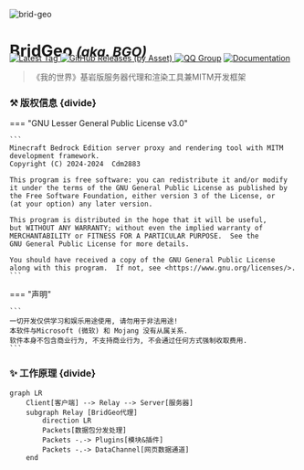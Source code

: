 <!--suppress CssUnusedSymbol -->
<style>
@media screen and (min-width: 76.25em) {
    .md-header--lifted~.md-container .md-sidebar--primary {
        display: none;
    }
    .md-main__inner {
        padding-left: 8em;
        padding-right: 8em;
    }
}
</style>

![brid-geo](https://socialify.git.ci/Cdm2883/brid-geo/image?description=1&font=Jost&forks=1&issues=1&logo=data%3Aimage%2Fpng%3Bbase64%2CiVBORw0KGgoAAAANSUhEUgAAALQAAACWCAYAAAB3qaIPAAAAAXNSR0IArs4c6QAABCxJREFUeJzt3U1rXGUYx%2BGZdrQGRK3iIiTW%2BlaNdaGU2GYhiPgJ%2FBguRN0ILly4y0KRLlyKS0EQBFEE3bipGhRfsNEWsVYLVpv4UiFaWuO2OKdyN%2BckZ%2FLvdS0Pd86cSX485GHmzAwHsAnW19cbDzccG1bONxyWxgY7SlOwTQiaKIImiqCJUvtPG%2F7HJTaAjaPFuQ1vFK3QRBE0UQRNFEETZdT3BRChvCtscb7SRtEKTRRBE0XQRBE0UWwK6UL1FedOXylsYoUmiqCJImiiCJooNoW01vQ2zst4S2mnb2G2QhNF0EQRNFEETRSbQrZSm1cUvX2UK4%2BgiSJoogiaKBO1Kdw%2FO9XpvWknZ9dKc2cfqZ3vj8dfLc09%2Btih0tz0%2BYdLc7%2BunSvN7Z66upfzvfnpT21e7dvw37zp1UgrNFEETRRBE0XQRJmoTSHx2mz6Sz9rhSaKoIkiaKIImigTtSm88E9tz7BzR8ffpHG8Nvbd96dLc1NTt9dOeLY2ds1oZ%2B1xi3%2FNteL5NkHTH67TD5%2BxQhNF0EQRNFEETZSJ2hSS4zI%2BfGbDG0XfU0g8QRNF0EQRNFEmalPY%2BSuFv9fGPn9hsTT3xLNPleZWVt4uzd1Qu2UvRtMm7lKjG30MKzRRBE0UQRNF0EQRNFEETRRBE0XQRBE0UTq%2BOa%2Bd6qeP%2FnXuQul81%2B6q3Ts3N319aW51rfa4f66dL81NutFVtTw%2BWF6dmI6s0EQRNFEETRRBE0XQRBE0UQRNFEETRdBEmah7CqsOPHBrae6boz9u8pU0u%2Fm6XaW56qeFVp1c%2Fbs0t%2BfG2vVtR1ZoogiaKIImiqCJImiiCJoogiaKoIkiaKIMXz78SpsvFL%2Fi3XnfbX1fAhexQhNF0EQRNFEETRRBE0XQRBE0UQRNFEETZXTmzC%2BdnvDUqdp9fDMzsxHnu%2Bm33aW5H06cKM3dsnev87VghSaKoIkiaKIImiiCJoqgiSJoogiaKIImyvD55xbdU9jC3ffv6%2FsSuIgVmiiCJoqgiSJoogiaKIImiqCJImiiCJoo5W%2FKW17%2BqjQ3N7c%2F4nx9WfrwSGlu%2FtCC8zWwQhNF0EQRNFEETRRBE0XQRBE0UQRNFEETxT2FLbmncLJYoYkiaKIImiiCJoqgiSJoogiaKIImiqCJUr6nkHZeWnyx0%2FM9%2BczTnZ6va309Xys0UQRNFEETRdBEsSncItN7Zvq%2BhC3V1%2FO1QhNF0EQRNFEETZTRYDAY%2Fvfg8W%2BPjQ1%2B9MmRXu49PHhgYez67rqjn%2Fv4fl45PXbsncW3Sr%2BXrjdJSx8vjf1e5h%2Bc7%2FQxvvzsi7Fj77%2F73kQ%2FXys0UQRNFEETRdBEGftHezAYDPbdc2%2FT4b4%2BkGbsGo99fbSP6xgsHHyo6XAvm6RBw%2B%2Fljddf6%2FQBtuPztUITRdBEETRRBE2UfwHB4LTs4CObsQAAAABJRU5ErkJggg%3D%3D&name=1&owner=1&pattern=Circuit%20Board&pulls=1&stargazers=1&theme=Auto)
# BridGeo <small>*(aka. BGO)*</small>
<p style="margin-top:-32px"></p>

[
![Latest Tag](https://img.shields.io/github/v/tag/Cdm2883/brid-geo?label=LATEST%20TAG&style=for-the-badge)
![GitHub Releases (by Asset)](https://img.shields.io/github/downloads/Cdm2883/brid-geo/latest/total?style=for-the-badge)
](https://github.com/Cdm2883/brid-geo/releases/latest)
[![QQ Group](https://img.shields.io/badge/QQ_Group-Cdm's_group-0099ff?style=for-the-badge&logo=data%3Aimage%2Fpng%3Bbase64%2CiVBORw0KGgoAAAANSUhEUgAAAGAAAABgCAYAAADimHc4AAAACXBIWXMAACE4AAAhOAFFljFgAAAAAXNSR0IArs4c6QAAAARnQU1BAACxjwv8YQUAAARcSURBVHgB7Z2NUdswFMf%2F6XWAdALEBNAJaiZomQAzQekEJBOUTsAIzQawQekEdicgnUDVO8uHa0icSHqyJb%2Ffnc6Q5GxLT%2B9DlvwECIIgCIIgzJEFJo7WujCHc1PO7HFpiur9rDZla4%2B%2FTXky5XGxWGwhHA81uin3pjxrPx5MKU1ZQhjGNlalw1OZcmuKgvAa3fT4J81PZUoJ4QXTIN91fB703LXBNMDSNsRYVHoCQhglCrIVf8DraCY2FCVdmGjpCSMRXQC6iUh%2BYfzGbxlVCO8Qn3tMp%2FEJ6hA%2FxzJHUQVgKnlrDl8wPRSajpEv1MP09FkhMtF8gKlchWmZnl2cGn9QIxJRTJBuBj8KaRDVFEXRgIR6fwtFRY%2BIALsGJNb7W24RCXYNSLD3t0TRAlYNMI1PIadCmkQJl7lN0BRj%2FkO50hHmEdhMkL35Z6QNuxni1IAC6cOuwZwCSNn8tHwGM5wCOEP60OMTBUZYBGDt%2FznyoAAjXBqQS%2BMTrHURAQyjwAiXABTygdWXcQkgBwfcosAIlwCyWonGGQmJCToMtg4lGnAYyQkgNxSYCC4ALSuRj4JDA0QARxBcADFXFOSA%2BICR4fABCvmRVBRUIj%2FY5gWCT0kmvApiCJbpyaAakPgqiCFYZvhCm6AS%2BcKySiKYAKzzZZ9DHRFq%2FBKBCakBJfIneAcL5oQzdr59gjrjIBqQufPtE9QZhzJBJeZDUGfsLYAZON8%2BQZ1xCA0oMD%2BCdThvJzwj59vnQ4h0OF4aYBqf1v8ozJMbBMDXBAW5iUT5hAD4CiDITSQKpdgp4ImzAOzFFeZNAU98NCCH9f%2B%2BeFsAHwHM2fy0FL4zgE4CsBfNaQW0D16WwFUDCggtBTxwFYDY%2Fxe8TLGrAHJafu7L0g5InThaADMf%2Fe6igCMuGqAg9HG2CC4CGFK3GnmyL6lfPBM0cLE18hXAtz3fKTjiIoCTHZ%2FX5vHsyhz%2FID%2B2dh74x47vl64DspA%2B4MIe96lqqrR1WmG3hjtNU7oI4K0LrTvL0nMUAO1JADsBc4km2WufaALos7Gmp4UE4D1TNDE27R82w%2B4agXARQLdxa%2FSck%2B0lOWlB3V8HZP6%2Fw25%2FcBQ%2BAqjRLFKq3%2FhNsB4yAR7f%2BtDU%2B6b3XY0YUHZZfUD%2Bfc2zE8YYqD11pOjnTjcLE6aFbrYjSR32JK6saSt1%2BktW2NMYc7%2Bkd410Wcd44zNG4laKGL4iLSjyOUUEYgiABii0XUkqU5gU5X2M9b4z%2B3vCndFjjTS4zi59va0QPSuqMW2o8TfIFd3solHpaVJiBN4jErpZSXeF6SbzuDL3SMdNzE1AuccB1NgUAZVIZzxQo3nEsF6knHhEN%2FtDVjpt2DdyYNEAe%2BMr5AHtS3wBJjhyReSQtr7PJVd0xBWG1sgLNqfMZYIUmpFvgWYSv7sN%2BRL7I6Et%2Fq%2Fwtlf%2B4mX7cnTOe9I7t%2BqcY%2Bia6JyvPTcdaSpyI1nABEEQBEEQQvMP82DW%2Bu24kOQAAAAASUVORK5CYII%3D)](https://qm.qq.com/cgi-bin/qm/qr?k=Vcspr10ZnFcPd29hgPUgmxcBPsPni6pC&jump_from=webapi&authKey=uKMeRLS8aWCJwEXlYmkKeg1aBg4xmt/UbdXvEejPDOqCxhIKpqLK8Q+qG4ZFl0Nn)
[![Documentation](https://img.shields.io/badge/Website-Documentation-589342?style=for-the-badge&logo=data%3Aimage%2Fpng%3Bbase64%2CiVBORw0KGgoAAAANSUhEUgAAABgAAAAYCAYAAADgdz34AAAAAXNSR0IArs4c6QAAAHVJREFUSEvl1UEOgCAMRFF6%2F0PXdOGmRn9tM4lEtxDe0ALaEn8mXn9dAHf3KmpmGHAERBBCxgAhLSBS51Le7aQNRPIKMgIqyBjISC5VC3g6xj8E6CLRScIeyIHqu3TO%2B16T5SWSA%2Fv3YL8dvE1M8%2FGnTQvQ%2BAEpU3AZJ0CEfAAAAABJRU5ErkJggg%3D%3D)](https://bridgeo.cdms.vip/)
> 《我的世界》基岩版服务器代理和渲染工具兼MITM开发框架

### ⚒️ 版权信息 {divide}
=== "GNU Lesser General Public License v3.0"

    ```
    Minecraft Bedrock Edition server proxy and rendering tool with MITM development framework.
    Copyright (C) 2024-2024  Cdm2883
    
    This program is free software: you can redistribute it and/or modify
    it under the terms of the GNU General Public License as published by
    the Free Software Foundation, either version 3 of the License, or
    (at your option) any later version.
    
    This program is distributed in the hope that it will be useful,
    but WITHOUT ANY WARRANTY; without even the implied warranty of
    MERCHANTABILITY or FITNESS FOR A PARTICULAR PURPOSE.  See the
    GNU General Public License for more details.
    
    You should have received a copy of the GNU General Public License
    along with this program.  If not, see <https://www.gnu.org/licenses/>.
    ```

=== "声明"

    ```
    一切开发仅供学习和娱乐用途使用, 请勿用于非法用途!
    本软件与Microsoft (微软) 和 Mojang 没有从属关系.
    软件本身不包含商业行为, 不支持商业行为, 不会通过任何方式强制收取费用.
    ```

### ✨ 工作原理 {divide}
```mermaid
graph LR
    Client[客户端] --> Relay --> Server[服务器]
    subgraph Relay [BridGeo代理]
        direction LR
        Packets[数据包分发处理]
        Packets -.-> Plugins[模块&插件]
        Packets -.-> DataChannel[网页数据通道]
    end
```
